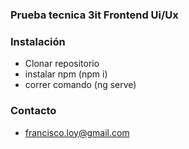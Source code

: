 ### Prueba tecnica 3it Frontend Ui/Ux ###


### Instalación ###

* Clonar repositorio
* instalar npm (npm i)
* correr comando (ng serve)

### Contacto ###

* francisco.loy@gmail.com